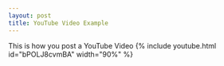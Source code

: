 ```yaml
---
layout: post
title: YouTube Video Example
---
```


This is how you post a YouTube Video
{% include youtube.html id="bPOLJ8cvmBA" width="90%" %}
